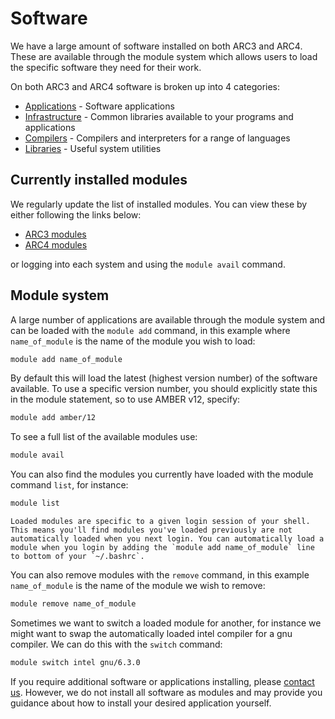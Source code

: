 # Software

We have a large amount of software installed on both ARC3 and ARC4. These are available through the module system which allows users to load the specific software they need for their work.

On both ARC3 and ARC4 software is broken up into 4 categories:

- [Applications](./applications/start) - Software applications
- [Infrastructure](./infrastructure/start) - Common libraries available to your programs and applications
- [Compilers](./compilers/start) - Compilers and interpreters for a range of languages
- [Libraries](./libraries/start) - Useful system utilities

## Currently installed modules

We regularly update the list of installed modules. You can view these by either following the links below:

- [ARC3 modules](./arc3.md)
- [ARC4 modules](./arc4.md)

or logging into each system and using the `module avail` command.

## Module system

A large number of applications are available through the module system and can be loaded with the `module add` command, in this example where `name_of_module` is the name of the module you wish to load:

```bash
module add name_of_module
```

By default this will load the latest (highest version number) of the software available. To use a specific version number, you should explicitly state this in the module statement, so to use AMBER v12, specify:

```bash
module add amber/12
```

To see a full list of the available modules use:

```bash
module avail
```

You can also find the modules you currently have loaded with the module command `list`, for instance:

```bash
module list
```

```{note}
Loaded modules are specific to a given login session of your shell. This means you'll find modules you've loaded previously are not automatically loaded when you next login. You can automatically load a module when you login by adding the `module add name_of_module` line to bottom of your `~/.bashrc`.
```

You can also remove modules with the `remove` command, in this example `name_of_module` is the name of the module we wish to remove:

```bash
module remove name_of_module
```

Sometimes we want to switch a loaded module for another, for instance we might want to swap the automatically loaded intel compiler for a gnu compiler. We can do this with the `switch` command:

```bash
module switch intel gnu/6.3.0
```

If you require additional software or applications installing, please [contact us](https://leeds.service-now.com/it?id=sc_cat_item&sys_id=48d5a6d70f275f00a82247ece1050ea0). However, we do not install all software as modules and may provide you guidance about how to install your desired application yourself.
